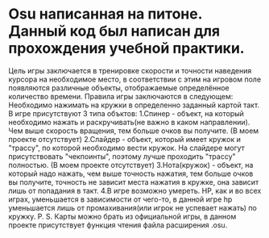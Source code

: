 # Osu написанная на питоне. Данный код был написан для прохождения учебной практики.
Цель игры заключается в тренировке скорости и точности наведения курсора на необходимое место, в соответствии с этим на игровом поле появляются различные объекты, отображаемые определённое количество времени. Правила игры заключаются в следующем:
Необходимо нажимать на кружки в определенно заданный картой такт. В игре присутствуют 3 типа объктов:
1.Спинер - объект, на который необходимо нажать и раскручивать(не важно в каком направлении). Чем выше скорость вращения, тем больше очков вы получите. (В моем проекте отсутствует) 
2.Слайдер - объект, который имеет кружок и "трассу", по которой необходимо вести кружок. На слайдере могут присутствовать "чекпоинты", поэтому лучше проходить "трассу" полностью. (В моем проекте отсутствует) 
3.Нота(кружок) - объект, на который надо нажать, чем выше точность нажатия, тем больше очков вы получите, точность не зависит места нажатия в кружке, она зависит лишь от попадания в такт. 
4.В игре возможно умереть. HP, как и во всех играх, уменьшается в зависимости от чего-то, в данной игре hp уменьшается лишь от промахивания(или игрок не успевает нажать) по кружку. 
P. S. Карты можно брать из официальной игры, в данном проекте присутствует функция чтения файла расширения .osu. 
